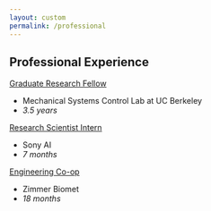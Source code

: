 ```yaml
---
layout: custom
permalink: /professional
---
```

## Professional Experience
[Graduate Research Fellow](./professional/msc.html)
- Mechanical Systems Control Lab at UC Berkeley
- _3.5 years_

[Research Scientist Intern](./professional/sony.html)
- Sony AI
- _7 months_

[Engineering Co-op](./professional/zimmerbiomet.html)
- Zimmer Biomet
- _18 months_
